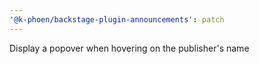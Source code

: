 ```yaml
---
'@k-phoen/backstage-plugin-announcements': patch
---
```


Display a popover when hovering on the publisher's name
